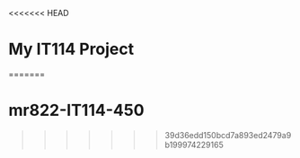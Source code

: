 <<<<<<< HEAD
# My IT114 Project
=======
# mr822-IT114-450
>>>>>>> 39d36edd150bcd7a893ed2479a9b199974229165
